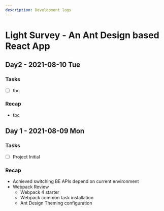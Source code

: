 ```yaml
---
description: Development logs
---
```


# Light Survey - An Ant Design based React App

## Day2 - 2021-08-10 Tue

### Tasks

* [ ] tbc

### Recap

* tbc

## Day 1 - 2021-08-09 Mon

### Tasks

* [ ] Project Initial

### Recap

* Achieved switching BE APIs depend on current environment
* Webpack Review
  * Webpack 4 starter
  * Webpack common task installation
  * Ant Design Theming configuration

